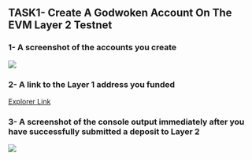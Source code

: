 ## TASK1- Create A Godwoken Account On The EVM Layer 2 Testnet

### 1- A screenshot of the accounts you create

<img src="https://github.com/eseptiansyah15/nervos-gitcoin/blob/main/task%201/addresslist.png"/>

### 2- A link to the Layer 1 address you funded

<a href="https://explorer.nervos.org/aggron/address/ckt1qyq94p0gy77ztlhe23dgczjckefax4n5m44q0pgrjk"> Explorer Link </a>

### 3- A screenshot of the console output immediately after you have successfully submitted a deposit to Layer 2

<img src="https://github.com/eseptiansyah15/nervos-gitcoin/blob/main/task%201/deposit.png"/>
